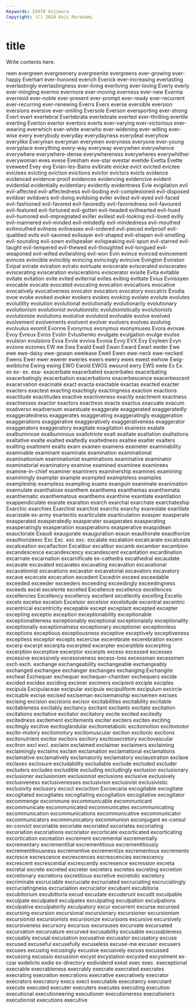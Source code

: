 ```yaml
---
Keywords: 29470 kojimura
Copyright: (C) 2024 Koji Murakami
---
```


# title

Write contents here.



reen evergreen evergreenery evergreenite
evergreens ever-growing ever-happy Everhart ever-honored everich Everick ever-increasing everlasting everlastingly
everlastingness ever-living everliving ever-loving Everly everly ever-mingling evermo evermore ever-moving
everness ever-new Evernia evernioid ever-noble ever-present ever-prompt ever-ready ever-recurrent ever-recurring
ever-renewing Everrs Evers everse eversible eversion eversions eversive ever-smiling Eversole
Everson eversporting ever-strong Evert evert evertebral Evertebrata evertebrate everted ever-thrilling
evertile everting Everton evertor evertors everts ever-varying ever-victorious ever-wearing everwhich
ever-white everwho ever-widening ever-willing ever-wise every everybody everyday everydayness everydeal
everyhow everylike Everyman everyman everymen everyness everyone ever-young everyplace everything
every-way everyway everywhen everywhence everywhere everywhere-dense everywhereness everywheres everywhither everywoman
eves evese Evesham eve-star evestar evetide Evetta Evette eveweed Evey
evg Evian-les-Bains evibrate evicke evict evicted evictee evictees evicting eviction
evictions evictor evictors evicts evidence evidenced evidence-proof evidences evidencing evidencive
evident evidential evidentially evidentiary evidently evidentness Evie evigilation evil evil-affected
evil-affectedness evil-boding evil-complexioned evil-disposed evildoer evildoers evil-doing evildoing eviler evilest
evil-eyed evil-faced evil-fashioned evil-favored evil-favoredly evil-favoredness evil-favoured evil-featured evil-fortuned evil-gotten
evil-headed evilhearted evil-hued evil-humored evil-impregnated eviller evillest evil-looking evil-loved evilly
evil-mannered evil-minded evil-mindedly evil-mindedness evil-mouthed evilmouthed evilness evilnesses evil-ordered evil-pieced
evilproof evil-qualitied evils evil-savored evilsayer evil-shaped evil-shapen evil-smelling evil-sounding evil-sown
evilspeaker evilspeaking evil-spun evil-starred evil-taught evil-tempered evil-thewed evil-thoughted evil-tongued evil-weaponed
evil-willed evilwishing evil-won Evin evince evinced evincement evinces evincible evincibly
evincing evincingly evincive Evington Evinston Evipal evirate eviration evirato evirtuate
eviscerate eviscerated eviscerates eviscerating evisceration eviscerations eviscerator evisite Evita evitable
evitate evitation evite evited eviternal evites eviting evittate Evius Evnissyen
evocable evocate evocated evocating evocation evocations evocative evocatively evocativeness evocator
evocators evocatory evocatrix Evodia evoe evoke evoked evoker evokers evokes
evoking evolate evolute evolutes evolutility evolution evolutional evolutionally evolutionarily evolutionary
evolutionism evolutionist evolutionistic evolutionistically evolutionists evolutionize evolutions evolutive evolutoid evolvable
evolve evolved evolvement evolvements evolvent evolver evolvers evolves evolving evolvulus
evomit Evonne Evonymus evonymus evonymuses Evora evovae Evoy Evreux Evros
Evslin Evtushenko evulgate evulgation evulge evulse evulsion evulsions Evva Evvie
evviva Evvoia Evvy EVX Evy Evyleen Evyn evzone evzones EW
ew Ewa Ewald Ewall Ewan Eward Ewart ewder Ewe ewe
ewe-daisy ewe-gowan ewelease Ewell Ewen ewe-neck ewe-necked Ewens Ewer ewer
ewerer eweries ewers ewery ewes ewest ewhow Ewig-weibliche Ewing ewing
EWO Ewold EWOS ewound ewry EWS ewte Ex Ex. ex
ex- ex. exa- exacerbate exacerbated exacerbates exacerbating exacerbatingly exacerbation exacerbations
exacerbescence exacerbescent exacervation exacinate exact exacta exactable exactas exacted exacter
exacters exactest exacting exactingly exactingness exaction exactions exactitude exactitudes exactive
exactiveness exactly exactment exactness exactnesses exactor exactors exactress exacts exactus
exacuate exacum exadverso exadversum exaestuate exaggerate exaggerated exaggeratedly exaggeratedness exaggerates
exaggerating exaggeratingly exaggeration exaggerations exaggerative exaggeratively exaggerativeness exaggerator exaggerators exaggeratory
exagitate exagitation exairesis exalate exalbuminose exalbuminous exallotriote exalt exaltate exaltation
exaltations exaltative exalte exalted exaltedly exaltedness exaltee exalter exalters exalting
exaltment exalts exam examen examens exameter examinability examinable examinant examinate
examination examinational examinationism examinationist examinations examinative examinator examinatorial examinatory examine
examined examinee examinees examine-in-chief examiner examiners examinership examines examining examiningly
examplar example exampled exampleless examples exampleship exampless exampling exams exanguin
exanimate exanimation exannulate exanthalose exanthem exanthema exanthemas exanthemata exanthematic exanthematous
exanthems exanthine exantlate exantlation exappendiculate exarate exaration exarch exarchal exarchate
exarchateship Exarchic exarchies Exarchist exarchist exarchs exarchy exareolate exarillate exaristate
ex-army exarteritis exarticulate exarticulation exasper exasperate exasperated exasperatedly exasperater exasperates
exasperating exasperatingly exasperation exasperations exasperative exaspidean exauctorate Exaudi exaugurate exauguration
exaun exauthorate exauthorize exauthorizeexc Exc Exc. exc exc. excalate excalation
excalcarate excalceate excalceation excalfaction Excalibur excalibur excamb excamber excambion excandescence
excandescency excandescent excantation excardination excarnate excarnation excarnificate ex-cathedra excathedral excaudate
excavate excavated excavates excavating excavation excavational excavationist excavations excavator excavatorial
excavators excavatory excave excecate excecation excedent Excedrin exceed exceedable exceeded
exceeder exceeders exceeding exceedingly exceedingness exceeds excel excelente excelled Excellence
excellence excellences excellencies Excellency excellency excellent excellently excelling Excello excels
excelse excelsin Excelsior excelsior excelsitude excentral excentric excentrical excentricity excepable
except exceptant excepted excepter excepting exceptio exception exceptionability exceptionable exceptionableness
exceptionably exceptional exceptionalally exceptionality exceptionally exceptionalness exceptionary exceptioner exceptionless exceptions
exceptious exceptiousness exceptive exceptively exceptiveness exceptless exceptor excepts excercise excerebrate
excerebration excern excerp excerpt excerpta excerpted excerpter excerptible excerpting excerption
excerptive excerptor excerpts excess excessed excesses excessive excessively excessiveness excess-loss
excessman excessmen exch exch. exchange exchangeability exchangeable exchangeably exchanged exchangee
exchanger exchanges exchanging Exchangite excheat Exchequer exchequer exchequer-chamber exchequers excide
excided excides exciding excimer excimers excipient exciple exciples excipula Excipulaceae
excipular excipule excipuliform excipulum excircle excisable excise excised exciseman excisemanship
excisemen excises excising excision excisions excisor excitabilities excitability excitable excitableness
excitably excitancy excitant excitants excitate excitation excitations excitative excitator excitatory
excite excited excitedly excitedness excitement excitements exciter exciters excites exciting
excitingly excitive excitoglandular excitometabolic excitomotion excitomotor excito-motory excitomotory excitomuscular exciton
excitonic excitons excitonutrient excitor excitors excitory excitosecretory excitovascular excitron excl
excl. exclaim exclaimed exclaimer exclaimers exclaiming exclaimingly exclaims exclam exclamation
exclamational exclamations exclamative exclamatively exclamatorily exclamatory exclaustration exclave exclaves exclosure
excludability excludable exclude excluded excluder excluders excludes excludible excluding excludingly
exclusion exclusionary exclusioner exclusionism exclusionist exclusions exclusive exclusively exclusiveness exclusivenesses
exclusivism exclusivist exclusivistic exclusivity exclusory excoct excoction Excoecaria excogitable excogitate
excogitated excogitates excogitating excogitation excogitative excogitator excommenge excommune excommunicable excommunicant
excommunicate excommunicated excommunicates excommunicating excommunication excommunications excommunicative excommunicator excommunicators excommunicatory
excommunion exconjugant ex-consul ex-convict excoriable excoriate excoriated excoriates excoriating excoriation
excoriations excoriator excorticate excorticated excorticating excortication excreation excrement excremental excrementally
excrementary excrementitial excrementitious excrementitiously excrementitiousness excrementive excrementize excrementous excrements excresce
excrescence excrescences excrescencies excrescency excrescent excrescential excrescently excresence excression excreta
excretal excrete excreted excreter excreters excretes excreting excretion excretionary excretions
excretitious excretive excretolic excretory excriminate excruciable excruciate excruciated excruciating excruciatingly
excruciatingness excruciation excruciator excubant excubitoria excubitorium excubittoria excud excudate excuderunt
excudit exculpable exculpate exculpated exculpates exculpating exculpation exculpations exculpative exculpatorily
exculpatory excur excurrent excurse excursed excursing excursion excursional excursionary excursioner
excursionism excursionist excursionists excursionize excursions excursive excursively excursiveness excursory excursus
excursuses excurvate excurvated excurvation excurvature excurved excusability excusable excusableness excusably
excusal excusation excusative excusator excusatory excuse excused excuseful excusefully excuseless
excuse-me excuser excusers excuses excusing excusingly excusive excusively excuss excussed
excussing excussio excussion excyst excystation excysted excystment ex-czar exdelicto exdie
ex-directory exdividend exeat exec exec. execeptional execrable execrableness execrably execrate
execrated execrates execrating execration execrations execrative execratively execrator execrators execratory
execs exect executable executancy executant execute executed executer executers executes
executing execution executional executioneering executioner executioneress executioners executionist executions executive
